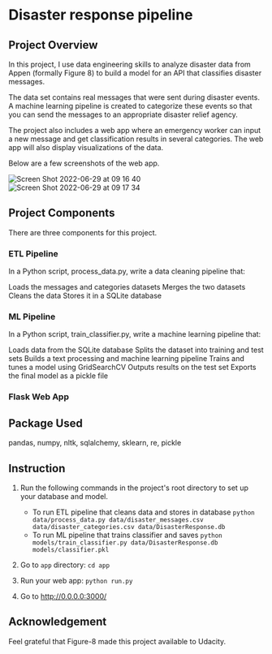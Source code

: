 # Disaster response pipeline

## Project Overview
In this project, I use data engineering skills to analyze disaster data from Appen (formally Figure 8) to build a model for an API that classifies disaster messages.

The data set contains real messages that were sent during disaster events. A machine learning pipeline is created to categorize these events so that you can send the messages to an appropriate disaster relief agency.

The project also includes a web app where an emergency worker can input a new message and get classification results in several categories. The web app will also display visualizations of the data.

Below are a few screenshots of the web app.

![Screen Shot 2022-06-29 at 09 16 40](https://user-images.githubusercontent.com/72031056/176445579-686e98e5-a644-4ebc-bfef-40e31139f898.png)
![Screen Shot 2022-06-29 at 09 17 34](https://user-images.githubusercontent.com/72031056/176445769-0fa291ec-57e1-4e13-9e55-bb6d4b77fea0.png)

## Project Components
There are three components for this project.

### ETL Pipeline
In a Python script, process_data.py, write a data cleaning pipeline that:

Loads the messages and categories datasets
Merges the two datasets
Cleans the data
Stores it in a SQLite database

### ML Pipeline
In a Python script, train_classifier.py, write a machine learning pipeline that:

Loads data from the SQLite database
Splits the dataset into training and test sets
Builds a text processing and machine learning pipeline
Trains and tunes a model using GridSearchCV
Outputs results on the test set
Exports the final model as a pickle file

### Flask Web App

## Package Used
pandas, numpy, nltk, sqlalchemy, sklearn, re, pickle

## Instruction 
1. Run the following commands in the project's root directory to set up your database and model.

    - To run ETL pipeline that cleans data and stores in database
        `python data/process_data.py data/disaster_messages.csv data/disaster_categories.csv data/DisasterResponse.db`
    - To run ML pipeline that trains classifier and saves
        `python models/train_classifier.py data/DisasterResponse.db models/classifier.pkl`

2. Go to `app` directory: `cd app`

3. Run your web app: `python run.py`

4. Go to http://0.0.0.0:3000/

## Acknowledgement 
Feel grateful that Figure-8 made this project available to Udacity.
